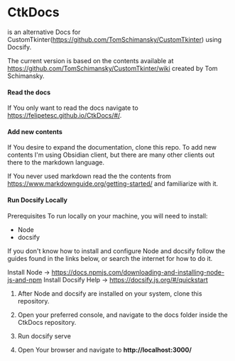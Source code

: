 # CtkDocs
is an alternative Docs for CustomTkinter(https://github.com/TomSchimansky/CustomTkinter) using Docsify. 

The current version is based on the contents available at https://github.com/TomSchimansky/CustomTkinter/wiki created by Tom Schimansky.


#### Read the docs

If You only want to read the docs navigate to https://felipetesc.github.io/CtkDocs/#/.

#### Add new contents

If You desire to expand the documentation, clone this repo. To add new contents I'm using Obsidian client, but there are many other clients out there to the markdown language.

If You never used markdown read the the contents from https://www.markdownguide.org/getting-started/ and familiarize with it.


#### Run Docsify Locally
Prerequisites
To run locally on your machine, you will need to install:
- Node
- docsify

If you don't know how to install and configure Node and docsify follow the guides found in the links below, or search the internet for how to do it.

Install Node -> https://docs.npmjs.com/downloading-and-installing-node-js-and-npm
Install Docsify Help -> https://docsify.js.org/#/quickstart

1. After Node and docsify are installed on your system, clone this repository.

2. Open your preferred console, and navigate to the docs folder inside the CtkDocs repository.

3. Run docsify serve

4. Open Your browser and navigate to **http://localhost:3000/**




